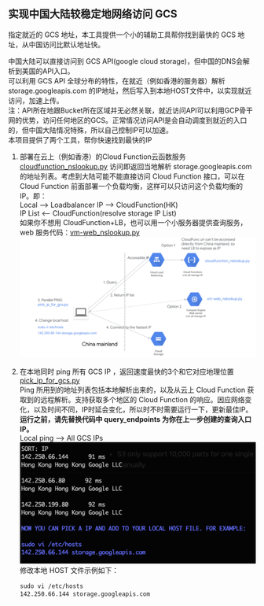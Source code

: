 ## 实现中国大陆较稳定地网络访问 GCS
指定就近的 GCS 地址，本工具提供一个小的辅助工具帮你找到最快的 GCS 地址，从中国访问比默认地址快。  

中国大陆可以直接访问到 GCS API(google cloud storage)，但中国的DNS会解析到美国的API入口。  
可以利用 GCS API 全球分布的特性，在就近（例如香港的服务器）解析 storage.googleapis.com 的IP地址，然后写入到本地HOST文件中，以实现就近访问，加速上传。  
注：API所在地跟Bucket所在区域并无必然关联，就近访问API可以利用GCP骨干网的优势，访问任何地区的GCS。正常情况访问API是会自动调度到就近的入口的，但中国大陆情况特殊，所以自己控制IP可以加速。    
本项目提供了两个工具，帮你快速找到最快的IP   
1. 部署在云上（例如香港）的Cloud Function云函数服务 [cloudfunction_nslookup.py](./cloudfunction_nslookup.py) 访问即返回当地解析 storage.googleapis.com 的地址列表。考虑到大陆可能不能直接访问 Cloud Function 接口，可以在 Cloud Function 前面部署一个负载均衡，这样可以只访问这个负载均衡的IP。即：  
Local --> Loadbalancer IP --> CloudFunction(HK)  
IP List <-- CloudFunction(resolve storage IP List)  
如果你不想用 CloudFunction+LB，也可以用一个小服务器提供查询服务，web 服务代码：[vm-web_nslookup.py](./tools/vm-web_nslookup.py)
![img01.png](./img/img01.png)  

2. 在本地同时 ping 所有 GCS IP ，返回速度最快的3个和它对应地理位置 [pick_ip_for_gcs.py](./pick_ip_for_gcs.py)    
Ping 所用到的地址列表包括本地解析出来的，以及从云上 Cloud Function 获取到的远程解析。支持获取多个地区的 Cloud Function 的响应。因应网络变化，以及时间不同，IP时延会变化，所以时不时需要运行一下，更新最佳IP。**运行之前，请先替换代码中 query_endpoints 为你在上一步创建的查询入口 IP。**  
Local ping --> All GCS IPs  
![img02.png](./img/img02.png)  
修改本地 HOST 文件示例如下：   
    ```
    sudo vi /etc/hosts
    142.250.66.144 storage.googleapis.com
    ```
